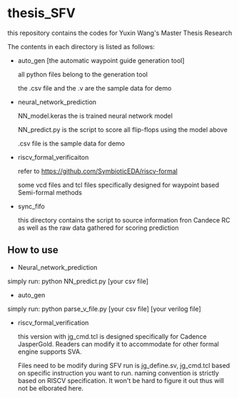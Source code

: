 # thesis_SFV
this repository contains the codes for Yuxin Wang's Master Thesis Research

The contents in each directory is listed as follows:
- auto_gen [the automatic waypoint guide generation tool]
  
  all python files belong to the generation tool
  
  the .csv file and the .v are the sample data for demo

- neural_network_prediction

  NN_model.keras the is trained neural network model

  NN_predict.py is the script to score all flip-flops using the model above

  .csv file is the sample data for demo
  
- riscv_formal_verificaiton 

  refer to https://github.com/SymbioticEDA/riscv-formal
  
  some vcd files and tcl files specifically designed for waypoint based Semi-formal methods

- sync_fifo

  this directory contains the script to source information fron Candece RC as well as the raw data gathered for scoring prediction

How to use
-----

- Neural_network_prediction

simply run:  python NN_predict.py [your csv file]

- auto_gen

simply run:  python parse_v_file.py [your csv file] [your verilog file]

- riscv_formal_verification

  this version with jg_cmd.tcl is designed specifically for Cadence JasperGold. Readers can modify it to accommodate for other formal engine supports SVA.

  Files need to be modify during SFV run is jg_define.sv, jg_cmd.tcl based on specific instruction you want to run. naming convention is strictly based on RISCV specification. It won't be hard to figure it out thus will not be elborated here.



